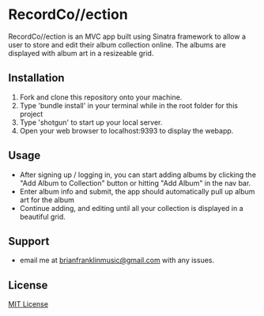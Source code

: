 # RecordCo//ection
RecordCo//ection is an MVC app built using Sinatra framework to allow a user to store and edit their album collection online. The albums are displayed with album art in a resizeable grid.
## Installation
1. Fork and clone this repository onto your machine. 
2. Type 'bundle install' in your terminal while in the root folder for this project
3. Type 'shotgun' to start up your local server.
4. Open your web browser to localhost:9393 to display the webapp.
## Usage
- After signing up / logging in, you can start adding albums by clicking the "Add Album to Collection" button or hitting "Add Album" in the nav bar.
- Enter album info and submit, the app should automatically pull up album art for the album
- Continue adding, and editing until all your collection is displayed in a beautiful grid.
## Support
- email me at brianfranklinmusic@gmail.com with any issues.
## License
[MIT License](LICENSE.md)
